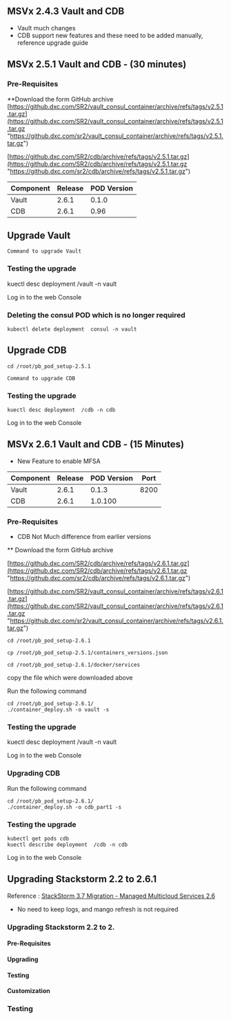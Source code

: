 ## MSVx 2.4.3 Vault and CDB
- Vault much changes
- CDB support new features and these need to be added manually, reference upgrade guide

## MSVx 2.5.1 Vault and CDB - (30 minutes)

### Pre-Requisites 

**Download the form GitHub archive
[https://github.dxc.com/SR2/vault_consul_container/archive/refs/tags/v2.5.1.tar.gz](https://github.dxc.com/SR2/vault_consul_container/archive/refs/tags/v2.5.1.tar.gz "https://github.dxc.com/sr2/vault_consul_container/archive/refs/tags/v2.5.1.tar.gz")



[https://github.dxc.com/SR2/cdb/archive/refs/tags/v2.5.1.tar.gz](https://github.dxc.com/SR2/cdb/archive/refs/tags/v2.5.1.tar.gz "https://github.dxc.com/sr2/cdb/archive/refs/tags/v2.5.1.tar.gz")

|Component   | Release | POD Version|
|---|---|---|
|Vault |2.6.1|0.1.0|
|CDB |2.6.1|0.96|

##  Upgrade Vault
```
Command to upgrade Vault
```
### Testing the upgrade
kuectl desc deployment  /vault -n vault

Log in to the web Console

### Deleting the consul POD which is no longer required
```
kubectl delete deployment  consul -n vault
```
##  Upgrade CDB

```
cd /root/pb_pod_setup-2.5.1
```

```
Command to upgrade CDB
```

### Testing the upgrade
```
kuectl desc deployment  /cdb -n cdb
```

Log in to the web Console

## MSVx 2.6.1 Vault and CDB - (15 Minutes)

- New Feature to enable MFSA

|Component   | Release | POD Version| Port|
|---|---|---|---|
|Vault |2.6.1|0.1.3|8200|
|CDB |2.6.1|1.0.100| |

### Pre-Requisites 
- CDB Not Much difference from earlier versions

** Download the form GitHub archive

 
[https://github.dxc.com/SR2/cdb/archive/refs/tags/v2.6.1.tar.gz](https://github.dxc.com/SR2/cdb/archive/refs/tags/v2.6.1.tar.gz "https://github.dxc.com/sr2/cdb/archive/refs/tags/v2.6.1.tar.gz")


[https://github.dxc.com/SR2/vault_consul_container/archive/refs/tags/v2.6.1.tar.gz](https://github.dxc.com/SR2/vault_consul_container/archive/refs/tags/v2.6.1.tar.gz "https://github.dxc.com/sr2/vault_consul_container/archive/refs/tags/v2.6.1.tar.gz")


```
cd /root/pb_pod_setup-2.6.1
```
```
cp /root/pb_pod_setup-2.5.1/containers_versions.json
```

```
cd /root/pb_pod_setup-2.6.1/docker/services
```
copy the file which were downloaded above


Run the following command

```
cd /root/pb_pod_setup-2.6.1/
./container_deploy.sh -o vault -s 
```

### Testing the upgrade
kuectl desc deployment  /vault -n vault

Log in to the web Console

### Upgrading CDB
Run the following command

```
cd /root/pb_pod_setup-2.6.1/
./container_deploy.sh -o cdb_part1 -s 
```

### Testing the upgrade
```
kubectl get pods cdb
kuectl describe deployment  /cdb -n cdb
```

Log in to the web Console


## Upgrading Stackstorm 2.2 to 2.6.1
Reference : [StackStorm 3.7 Migration - Managed Multicloud Services 2.6](https://github.dxc.com/pages/msvx/Documentation-2.6/Engineering/Components/Stackstorm/Migration_to_37/)

- No need to keep logs, and mango refresh is not required

### Upgrading Stackstorm 2.2 to 2.

#### Pre-Requisites



#### Upgrading

#### Testing

#### Customization

### Testing


<!--stackedit_data:
eyJoaXN0b3J5IjpbLTExMjU4NzY5MzIsLTE1ODc5Mzg0OTQsLT
E3MTE3MzQ1NTVdfQ==
-->